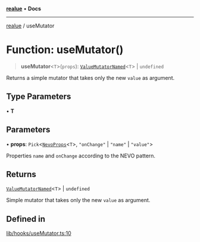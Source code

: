 [**realue**](../README.md) • **Docs**

***

[realue](../README.md) / useMutator

# Function: useMutator()

> **useMutator**\<`T`\>(`props`): [`ValueMutatorNamed`](../type-aliases/ValueMutatorNamed.md)\<`T`\> \| `undefined`

Returns a simple mutator that takes only the new `value` as argument.

## Type Parameters

• **T**

## Parameters

• **props**: `Pick`\<[`NevoProps`](../type-aliases/NevoProps.md)\<`T`\>, `"onChange"` \| `"name"` \| `"value"`\>

Properties `name` and `onChange` according to the NEVO pattern.

## Returns

[`ValueMutatorNamed`](../type-aliases/ValueMutatorNamed.md)\<`T`\> \| `undefined`

Simple mutator that takes only the new `value` as argument.

## Defined in

[lib/hooks/useMutator.ts:10](https://github.com/nevoland/realue/blob/0e31f412c843509c611a819f4eb2d8d824b887cf/lib/hooks/useMutator.ts#L10)
